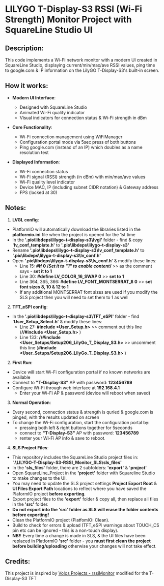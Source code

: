 # LILYGO T-Display-S3 RSSI (Wi-Fi Strength) Monitor Project with SquareLine Studio UI

## Description:
This code implements a Wi-Fi network monitor with a modern UI created in SquareLine Studio, displaying current/min/max/ave RSSI values, ping time to google.com & IP information on the LilyGO T-Display-S3's built-in screen.

## How it works:
- **Modern UI Interface**:
  - Designed with SquareLine Studio
  - Animated Wi-Fi quality indicator
  - Visual indicators for connection status & Wi-Fi strength in dBm

- **Core Functionality**:
  - Wi-Fi connection management using WiFiManager
  - Configuration portal mode via 5sec press of both buttons
  - Ping google.com (instead of an IP) which doubles as a name resolution test

- **Displayed Information**:
  - Wi-Fi connection status
  - Wi-Fi signal (RSSI) strength (in dBm) with min/max/ave values
  - Wi-Fi quality level indicator
  - Device MAC, IP (including subnet CIDR notation) & Gateway address
  - FPS (locked at 30)

## Notes:
1. **LVGL config**:
  - PlatformIO will automatically download the libraries listed in the **platformio.ini** file when the project is opened for the 1st time
  - In the **'.pio\libdeps\lilygo-t-display-s3\lvgl'** folder - find & copy **'lv_conf_template.h'** to **'.pio\libdeps\lilygo-t-display-s3'**
  - Rename **'.pio\libdeps\lilygo-t-display-s3\lv_conf_template.h'** to **'.pio\libdeps\lilygo-t-display-s3\lv_conf.h'**
  - Open **'.pio\libdeps\lilygo-t-display-s3\lv_conf.h'** & modify these lines:
    - Line 15: **#if 0 /*Set it to "1" to enable content*/** >> as the comment says - **set it to 1**
    - Line 30: **#define LV_COLOR_16_SWAP 0** >> **set to 1**
    - Line 364, 365, 366: **#define LV_FONT_MONTSERRAT_8  0** >> **set font sizes 8, 10 & 12 to 1**
    - If any additional MONTSERRAT font sizes are used if you modify the SLS project then you will need to set them to 1 as well

2. **TFT_eSPI config**:
  - In the **'.pio\libdeps\lilygo-t-display-s3\TFT_eSPI'** folder - find **'User_Setup_Select.h'** & modify these lines:
    - Line 27: **#include <User_Setup.h>** >> comment out this line (**//#include <User_Setup.h>** )
    - Line 133: **//#include <User_Setups/Setup206_LilyGo_T_Display_S3.h>** >> uncomment this line (**#include <User_Setups/Setup206_LilyGo_T_Display_S3.h>** )
  
2. **First Run**:
  - Device will start Wi-Fi configuration portal if no known networks are available
  - Connect to **"T-Display-S3"** AP with password: **123456789**
  - Configure Wi-Fi through web interface at **192.168.4.1**
    - Enter your Wi-Fi AP & password (device will reboot when saved)

3. **Normal Operation**:
  - Every second, connection status & strength is quried & google.com is pinged, with the results updated on screen
  - To change the Wi-Fi configuration, start the configuration portal by:
    - pressing both left & right buttons together for 5seconds
    - connect to **"T-Display-S3"** AP with password: **123456789**
    - renter your Wi-Fi AP info & save to reboot.

4. **SLS Project Files**:
  - This repository includes the SquareLine Studio project files in: **'.\LILYGO-T-Display-S3-RSSI_Monitor_SLS\sls_files'**
  - In the **'sls_files'** folder, there are 2 subfolders: **'export'** & **'project'**
  - Open SquareLine_Project in the **'project'** folder with Squareline Studio to make changes to the UI.
  - You may need to update the SLS project settings **Project Export Root** & **UI Files Export Path** locations to reflect where you have saved the PlaformIO project **before exporting**.
  - Export project files to the **'export'** folder & copy all, then replace all files in the **'src'** folder.
  - **Do not export into the 'src' folder as SLS will erase the folder contents before exporting!**
  - Clean the PlatformIO project (PlatfomIO: Clean).
  - Build to check for errors & upload (TFT_eSPI warnings about TOUCH_CS pin etc can be ignored - this is a non-touch display).
  - **NB!!** Every time a change is made in SLS, & the UI files have been replaced in PlatformIO **'src'** folder - you **must first clean the project before building/uploading** otherwise your changes will not take effect.

## Credits:
This project is inspired by [Volos Projects - rssiMonitor](https://github.com/VolosR/rssiMonitor) modified for the T-Display-S3 TFT
